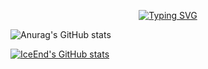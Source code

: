 <p align="center">
<a href="https://git.io/typing-svg"><img src="https://readme-typing-svg.demolab.com?font=Long+Cang&pause=1000&color=189DF7&center=true&vCenter=true&width=500&lines=%E5%85%B3%E5%B1%B1%E9%9A%BE%E8%B6%8A%EF%BC%8C%E8%B0%81%E6%82%B2%E5%A4%B1%E8%B7%AF%E4%B9%8B%E4%BA%BA%EF%BC%9B%E8%90%8D%E6%B0%B4%E7%9B%B8%E9%80%A2%EF%BC%8C%E5%B0%BD%E6%98%AF%E4%BB%96%E4%B9%A1%E4%B9%8B%E5%AE%A2%E3%80%82" alt="Typing SVG" /></a>
</p>

![Anurag's GitHub stats](https://github-readme-stats.vercel.app/api?username=saltwater-fish)


[![IceEnd's GitHub stats](https://github-immortality.vercel.app/api?username=saltwater-fish)](https://github.com/saltwater-fish)


<!--
**saltwater-fish/saltwater-fish** is a ✨ _special_ ✨ repository because its `README.md` (this file) appears on your GitHub profile.

Here are some ideas to get you started:

- 🔭 I’m currently working on ...
- 🌱 I’m currently learning ...
- 👯 I’m looking to collaborate on ...
- 🤔 I’m looking for help with ...
- 💬 Ask me about ...
- 📫 How to reach me: ...
- 😄 Pronouns: ...
- ⚡ Fun fact: ...
-->
